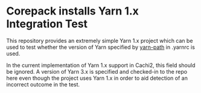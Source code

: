 # Corepack installs Yarn 1.x Integration Test

This repository provides an extremely simple Yarn 1.x project which can
be used to test whether the version of Yarn specified by [yarn-path](https://classic.yarnpkg.com/lang/en/docs/yarnrc/#toc-yarn-path)
in .yarnrc is used.

In the current implementation of Yarn 1.x support in Cachi2, this field should be ignored. A version of Yarn 3.x
is specified and checked-in to the repo here even though the project uses Yarn 1.x in order to aid detection of
an incorrect outcome in the test.
